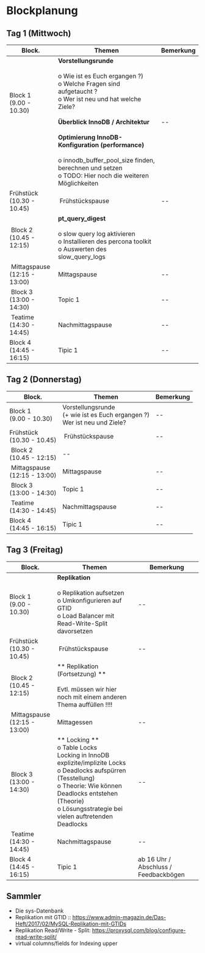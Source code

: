 # Blockplanung 

## Tag 1 (Mittwoch) 

| Block.   | Themen   | Bemerkung |
| -------- | -------- | -------- |
| Block 1 <br/>(9.00 - 10.30)<br/><br/><br/><br/><br/><br/>  | **Vorstellungsrunde**<br/><br/>o Wie ist es Euch ergangen ?)<br/>o Welche Fragen sind aufgetaucht ?<br/>o Wer ist neu und hat welche Ziele?<br/><br/> **Überblick InnoDB / Architektur**  <br/><br/> **Optimierung InnoDB-Konfiguration (performance)**<br/><br/>o innodb_buffer_pool_size finden, berechnen und setzen<br/>o TODO: Hier noch die weiteren Möglichkeiten<br/>| -- |
| Frühstück <br/>(10.30 - 10.45) | Frühstückspause | -- | 
| Block 2 <br/>(10.45 - 12:15) | **pt_query_digest** <br /><br />o slow query log aktivieren <br/>o Installieren des percona toolkit <br />o Auswerten des slow_query_logs |
| Mittagspause <br/>(12:15 - 13:00) | Mittagspause | -- |
| Block 3 <br/>(13:00 - 14:30) | Topic 1 | -- | 
| Teatime <br/>(14:30 - 14:45) | Nachmittagspause | -- |
| Block 4 <br/>(14:45 - 16:15) | Tipic 1 | -- | 

## Tag 2 (Donnerstag) 

| Block.   | Themen   | Bemerkung |
| -------- | -------- | -------- |
| Block 1 <br/>(9.00 - 10.30)  | Vorstellungsrunde<br/>(+ wie ist es Euch ergangen ?)<br/>Wer ist neu und Ziele?   | -- |
| Frühstück <br/>(10.30 - 10.45) | Frühstückspause | -- | 
| Block 2 <br/>(10.45 - 12:15) | -- |
| Mittagspause <br/>(12:15 - 13:00) | Mittagspause | -- |
| Block 3 <br/>(13:00 - 14:30) | Topic 1 | -- | 
| Teatime <br/>(14:30 - 14:45) | Nachmittagspause | -- |
| Block 4 <br/>(14:45 - 16:15) | Tipic 1 | -- | 

## Tag 3 (Freitag) 

| Block.   | Themen   | Bemerkung |
| -------- | -------- | -------- |
| Block 1 <br/>(9.00 - 10.30)  | **Replikation**<br/><br/>o Replikation aufsetzen <br/>o Umkonfigurieren auf GTID <br/>o Load Balancer mit Read-Write-Split davorsetzen  | -- |
| Frühstück <br/>(10.30 - 10.45) | Frühstückspause | -- | 
| Block 2 <br/>(10.45 - 12:15) | ** Replikation (Fortsetzung) ** <br/><br/>Evtl. müssen wir hier noch mit einem anderen Thema auffüllen !!!! |
| Mittagspause <br/>(12:15 - 13:00) | Mittagessen | -- |
| Block 3 <br/>(13:00 - 14:30) | ** Locking ** <br />o Table Locks <br/> Locking in InnoDB <br/> explizite/implizite Locks <br/> o Deadlocks aufspürren (Tesstellung) <br /> o Theorie: Wie können Deadlocks entstehen (Theorie) <br/> o Lösungsstrategie bei vielen auftretenden Deadlocks | -- | 
| Teatime <br/>(14:30 - 14:45) | Nachmittagspause | -- |
| Block 4 <br/>(14:45 - 16:15) | Tipic 1 | ab 16 Uhr / Abschluss / Feedbackbögen | 

## Sammler 

  * Die sys-Datenbank 
  * Replikation mit GTID :: https://www.admin-magazin.de/Das-Heft/2017/02/MySQL-Replikation-mit-GTIDs
  * Replikation Read/Write - Split: https://proxysql.com/blog/configure-read-write-split/
  * virtual columns/fields for Indexing upper 


